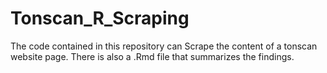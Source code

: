 # Tonscan_R_Scraping

The code contained in this repository can Scrape the content of a tonscan website page. There is also a .Rmd file that summarizes the findings.
